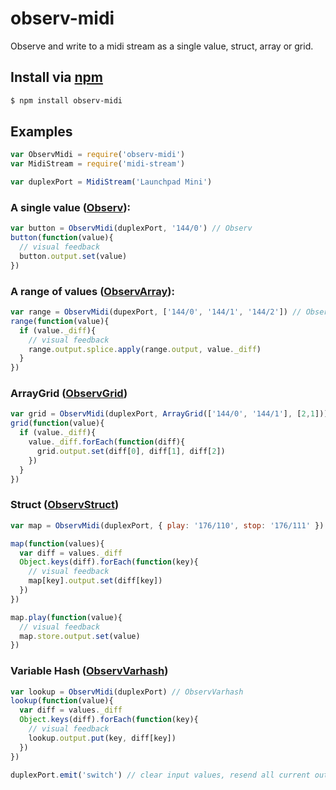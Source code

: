 observ-midi
===

Observe and write to a midi stream as a single value, struct, array or grid.

## Install via [npm](https://npmjs.org/package/observ-midi)

```bash
$ npm install observ-midi
```

## Examples

```js
var ObservMidi = require('observ-midi')
var MidiStream = require('midi-stream')

var duplexPort = MidiStream('Launchpad Mini')
```

### A single value ([Observ](https://github.com/raynos/observ)):

```js
var button = ObservMidi(duplexPort, '144/0') // Observ
button(function(value){
  // visual feedback
  button.output.set(value)
})
```

### A range of values ([ObservArray](https://github.com/raynos/observ-array)):

```js
var range = ObservMidi(dupexPort, ['144/0', '144/1', '144/2']) // ObservArray
range(function(value){
  if (value._diff){
    // visual feedback
    range.output.splice.apply(range.output, value._diff)
  }
})
```
### ArrayGrid ([ObservGrid](https://github.com/mmckegg/observ-grid))

```js
var grid = ObservMidi(duplexPort, ArrayGrid(['144/0', '144/1'], [2,1])) // ObservGrid
grid(function(value){
  if (value._diff){
    value._diff.forEach(function(diff){
      grid.output.set(diff[0], diff[1], diff[2])
    })
  }
})
```

### Struct ([ObservStruct](https://github.com/raynos/observ-struct))

```js
var map = ObservMidi(duplexPort, { play: '176/110', stop: '176/111' }) // ObservStruct

map(function(values){
  var diff = values._diff
  Object.keys(diff).forEach(function(key){
    // visual feedback
    map[key].output.set(diff[key])
  })
})

map.play(function(value){
  // visual feedback
  map.store.output.set(value)
})
```

### Variable Hash ([ObservVarhash](https://github.com/nrw/observ-varhash))

```js
var lookup = ObservMidi(duplexPort) // ObservVarhash
lookup(function(value){
  var diff = values._diff
  Object.keys(diff).forEach(function(key){
    // visual feedback
    lookup.output.put(key, diff[key])
  })
})
```

```js
duplexPort.emit('switch') // clear input values, resend all current output values
```